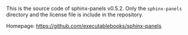 This is the source code of sphinx-panels v0.5.2.
Only the `sphinx-panels` directory and the license file is include in the repository.

Homepage: https://github.com/executablebooks/sphinx-panels
